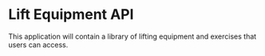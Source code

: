 # Lift Equipment API
 This application will contain a library of lifting equipment and exercises that users can access. 
